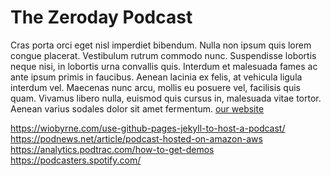 # The Zeroday Podcast

Cras porta orci eget nisl imperdiet bibendum. Nulla non ipsum quis lorem congue placerat. Vestibulum rutrum commodo nunc. Suspendisse lobortis neque nisi, in lobortis urna convallis quis. Interdum et malesuada fames ac ante ipsum primis in faucibus. Aenean lacinia ex felis, at vehicula ligula interdum vel. Maecenas nunc arcu, mollis eu posuere vel, facilisis quis quam. Vivamus libero nulla, euismod quis cursus in, malesuada vitae tortor. Aenean varius sodales dolor sit amet fermentum. <a href="https://zeroday.substack.com/">our website

https://wiobyrne.com/use-github-pages-jekyll-to-host-a-podcast/
https://podnews.net/article/podcast-hosted-on-amazon-aws
https://analytics.podtrac.com/how-to-get-demos
https://podcasters.spotify.com/
